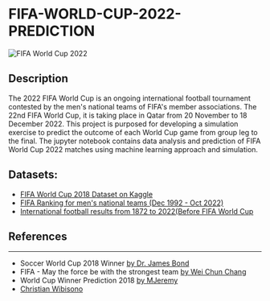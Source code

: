 # FIFA-WORLD-CUP-2022-PREDICTION

![FIFA World Cup 2022](https://seeklogo.com/images/F/fifa-world-cup-2022-logo-0E5F05028D-seeklogo.com.png)
## Description
The 2022 FIFA World Cup is an ongoing international football tournament contested by the men's national teams of FIFA's member associations. The 22nd FIFA World Cup, it is taking place in Qatar from 20 November to 18 December 2022. This project is purposed for developing a simulation exercise to predict the outcome of each World Cup game from group leg to the final. The jupyter notebook contains data analysis and prediction of FIFA World Cup 2022 matches using machine learning approach and simulation.

## Datasets:
* [FIFA World Cup 2018 Dataset on Kaggle](https://www.kaggle.com/ahmedelnaggar/fifa-worldcup-2018-dataset)
* [FIFA Ranking for men's national teams (Dec 1992 - Oct 2022)](https://www.kaggle.com/datasets/cashncarry/fifaworldranking)
* [International football results from 1872 to 2022(Before FIFA World Cup](https://www.kaggle.com/datasets/martj42/international-football-results-from-1872-to-2017)

## References
----
* Soccer World Cup 2018 Winner [by Dr. James Bond](https://www.kaggle.com/agostontorok/soccer-world-cup-2018-winner)
* FIFA - May the force be with the strongest team [by Wei Chun Chang](https://www.kaggle.com/justjun0321/fifa-may-the-force-be-with-the-strongest-team)
* World Cup Winner Prediction 2018
 [by MJeremy](https://www.kaggle.com/zhangyue199/world-cup-winner-prediction-2018)
 * [Christian Wibisono](https://www.kaggle.com/christianwbsn)
